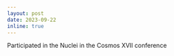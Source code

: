 ```yaml
---
layout: post
date: 2023-09-22
inline: true
---
```


Participated in the Nuclei in the Cosmos XVII conference
